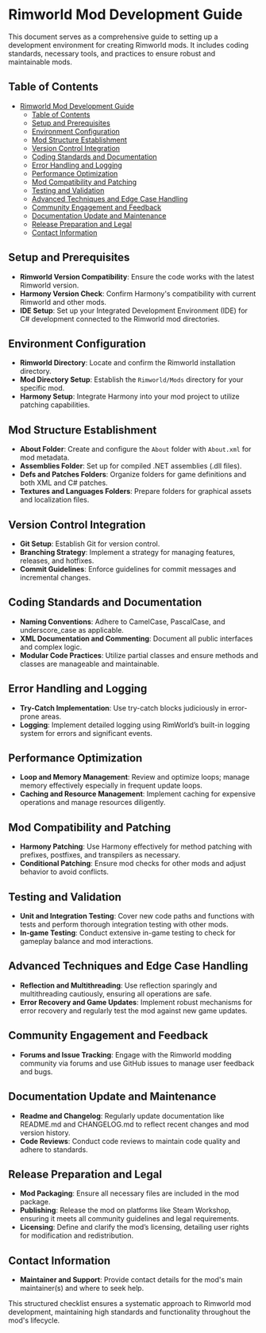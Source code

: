 # Rimworld Mod Development Guide

This document serves as a comprehensive guide to setting up a development environment for creating Rimworld mods. It includes coding standards, necessary tools, and practices to ensure robust and maintainable mods.

## Table of Contents
- [Rimworld Mod Development Guide](#rimworld-mod-development-guide)
  - [Table of Contents](#table-of-contents)
  - [Setup and Prerequisites](#setup-and-prerequisites)
  - [Environment Configuration](#environment-configuration)
  - [Mod Structure Establishment](#mod-structure-establishment)
  - [Version Control Integration](#version-control-integration)
  - [Coding Standards and Documentation](#coding-standards-and-documentation)
  - [Error Handling and Logging](#error-handling-and-logging)
  - [Performance Optimization](#performance-optimization)
  - [Mod Compatibility and Patching](#mod-compatibility-and-patching)
  - [Testing and Validation](#testing-and-validation)
  - [Advanced Techniques and Edge Case Handling](#advanced-techniques-and-edge-case-handling)
  - [Community Engagement and Feedback](#community-engagement-and-feedback)
  - [Documentation Update and Maintenance](#documentation-update-and-maintenance)
  - [Release Preparation and Legal](#release-preparation-and-legal)
  - [Contact Information](#contact-information)

## Setup and Prerequisites
- **Rimworld Version Compatibility**: Ensure the code works with the latest Rimworld version.
- **Harmony Version Check**: Confirm Harmony's compatibility with current Rimworld and other mods.
- **IDE Setup**: Set up your Integrated Development Environment (IDE) for C# development connected to the Rimworld mod directories.

## Environment Configuration
- **Rimworld Directory**: Locate and confirm the Rimworld installation directory.
- **Mod Directory Setup**: Establish the `Rimworld/Mods` directory for your specific mod.
- **Harmony Setup**: Integrate Harmony into your mod project to utilize patching capabilities.

## Mod Structure Establishment
- **About Folder**: Create and configure the `About` folder with `About.xml` for mod metadata.
- **Assemblies Folder**: Set up for compiled .NET assemblies (.dll files).
- **Defs and Patches Folders**: Organize folders for game definitions and both XML and C# patches.
- **Textures and Languages Folders**: Prepare folders for graphical assets and localization files.

## Version Control Integration
- **Git Setup**: Establish Git for version control.
- **Branching Strategy**: Implement a strategy for managing features, releases, and hotfixes.
- **Commit Guidelines**: Enforce guidelines for commit messages and incremental changes.

## Coding Standards and Documentation
- **Naming Conventions**: Adhere to CamelCase, PascalCase, and underscore_case as applicable.
- **XML Documentation and Commenting**: Document all public interfaces and complex logic.
- **Modular Code Practices**: Utilize partial classes and ensure methods and classes are manageable and maintainable.

## Error Handling and Logging
- **Try-Catch Implementation**: Use try-catch blocks judiciously in error-prone areas.
- **Logging**: Implement detailed logging using RimWorld’s built-in logging system for errors and significant events.

## Performance Optimization
- **Loop and Memory Management**: Review and optimize loops; manage memory effectively especially in frequent update loops.
- **Caching and Resource Management**: Implement caching for expensive operations and manage resources diligently.

## Mod Compatibility and Patching
- **Harmony Patching**: Use Harmony effectively for method patching with prefixes, postfixes, and transpilers as necessary.
- **Conditional Patching**: Ensure mod checks for other mods and adjust behavior to avoid conflicts.

## Testing and Validation
- **Unit and Integration Testing**: Cover new code paths and functions with tests and perform thorough integration testing with other mods.
- **In-game Testing**: Conduct extensive in-game testing to check for gameplay balance and mod interactions.

## Advanced Techniques and Edge Case Handling
- **Reflection and Multithreading**: Use reflection sparingly and multithreading cautiously, ensuring all operations are safe.
- **Error Recovery and Game Updates**: Implement robust mechanisms for error recovery and regularly test the mod against new game updates.

## Community Engagement and Feedback
- **Forums and Issue Tracking**: Engage with the Rimworld modding community via forums and use GitHub issues to manage user feedback and bugs.

## Documentation Update and Maintenance
- **Readme and Changelog**: Regularly update documentation like README.md and CHANGELOG.md to reflect recent changes and mod version history.
- **Code Reviews**: Conduct code reviews to maintain code quality and adhere to standards.

## Release Preparation and Legal
- **Mod Packaging**: Ensure all necessary files are included in the mod package.
- **Publishing**: Release the mod on platforms like Steam Workshop, ensuring it meets all community guidelines and legal requirements.
- **Licensing**: Define and clarify the mod’s licensing, detailing user rights for modification and redistribution.

## Contact Information
- **Maintainer and Support**: Provide contact details for the mod's main maintainer(s) and where to seek help.

This structured checklist ensures a systematic approach to Rimworld mod development, maintaining high standards and functionality throughout the mod's lifecycle.